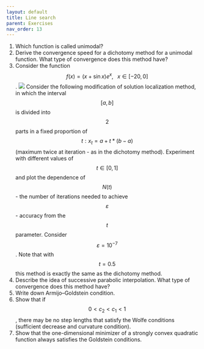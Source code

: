 ```yaml
---
layout: default
title: Line search
parent: Exercises
nav_order: 13
---
```


1. Which function is called unimodal?
1. Derive the convergence speed for a dichotomy method for a unimodal function. What type of convergence does this method have?
1. Consider the function $$f(x) = (x + \sin x) e^x, \;\;\; x \in [-20, 0]$$. 
    ![](../Unimodal.svg)
    Consider the following modification of solution localization method, in which the interval $$[a,b]$$ is divided into $$2$$ parts in a fixed proportion of $$t: x_t = a + t*(b-a)$$ (maximum twice at iteration - as in the dichotomy method). Experiment with different values of $$t \in [0,1]$$ and plot the dependence of $$N (t)$$ - the number of iterations needed to achieve $$\varepsilon$$ - accuracy from the $$t$$ parameter. Consider $$\varepsilon = 10^{-7}$$. Note that with $$t = 0.5$$ this method is exactly the same as the dichotomy method.
1. Describe the idea of successive parabolic interpolation. What type of convergence does this method have?
1. Write down Armijo–Goldstein condition. 
1. Show that if $$0 < c_2 < c_1 < 1$$, there may be no step lengths that satisfy the Wolfe conditions (sufficient decrease and curvature condition).
1. Show that the one-dimensional minimizer of a strongly convex quadratic function
always satisfies the Goldstein conditions.